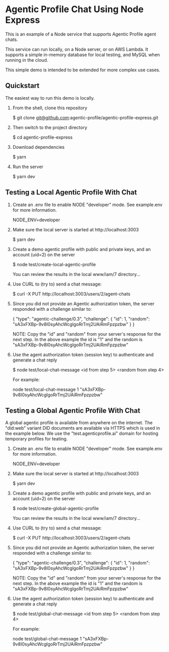 # Agentic Profile Chat Using Node Express

This is an example of a Node service that supports Agentic Profile agent chats.

This service can run locally, on a Node server, or on AWS Lambda.  It supports a simple in-memory database for local testing, and MySQL when running in the cloud.

This simple demo is intended to be extended for more complex use cases.


## Quickstart

The easiest way to run this demo is locally.

1. From the shell, clone this repository

    $ git clone git@github.com:agentic-profile/agentic-profile-express.git

2. Then switch to the project directory

    $ cd agentic-profile-express

3. Download dependencies

    $ yarn

4. Run the server

    $ yarn dev


## Testing a Local Agentic Profile With Chat

1. Create an .env file to enable NODE "developer" mode.  See example.env for more information.

    NODE_ENV=developer

2. Make sure the local server is started at http://localhost:3003

    $ yarn dev

3. Create a demo agentic profile with public and private keys, and an account (uid=2) on the server

    $ node test/create-local-agentic-profile

    You can review the results in the local www/iam/7 directory...

4. Use CURL to (try to) send a chat message:

    $ curl -X PUT http://localhost:3003/users/2/agent-chats

5. Since you did not provide an Agentic authorization token, the server responded with a challenge similar to:

    {
        "type": "agentic-challenge/0.3",
        "challenge": {
            "id": 1,
            "random": "sA3xFXBp-9v8I0syAhcWcglgoRrTmj2UAiRmFpzpzbw"
        }
    }

    NOTE: Copy the "id" and "random" from your server's response for the next step.  In the above example the id is "1" and the random is "sA3xFXBp-9v8I0syAhcWcglgoRrTmj2UAiRmFpzpzbw"

6. Use the agent authorization token (session key) to authenticate and generate a chat reply

    $ node test/local-chat-message &lt;id from step 5&gt; &lt;random from step 4&gt;

    For example:

    node test/local-chat-message 1 "sA3xFXBp-9v8I0syAhcWcglgoRrTmj2UAiRmFpzpzbw"


## Testing a Global Agentic Profile With Chat

A global agentic profile is available from anywhere on the internet.  The "did:web" variant DID documents are
available via HTTPS which is used in the example below.  We use the "test.agenticprofile.ai" domain for
hosting temporary profiles for teating.


1. Create an .env file to enable NODE "developer" mode.  See example.env for more information.

    NODE_ENV=developer

2. Make sure the local server is started at http://localhost:3003

    $ yarn dev

3. Create a demo agentic profile with public and private keys, and an account (uid=2) on the server

    $ node test/create-global-agentic-profile

    You can review the results in the local www/iam/7 directory...

4. Use CURL to (try to) send a chat message:

    $ curl -X PUT http://localhost:3003/users/2/agent-chats

5. Since you did not provide an Agentic authorization token, the server responded with a challenge similar to:

    {
        "type": "agentic-challenge/0.3",
        "challenge": {
            "id": 1,
            "random": "sA3xFXBp-9v8I0syAhcWcglgoRrTmj2UAiRmFpzpzbw"
        }
    }

    NOTE: Copy the "id" and "random" from your server's response for the next step.  In the above example the id is "1" and the random is "sA3xFXBp-9v8I0syAhcWcglgoRrTmj2UAiRmFpzpzbw"

6. Use the agent authorization token (session key) to authenticate and generate a chat reply

    $ node test/global-chat-message &lt;id from step 5&gt; &lt;random from step 4&gt;

    For example:

    node test/global-chat-message 1 "sA3xFXBp-9v8I0syAhcWcglgoRrTmj2UAiRmFpzpzbw"
